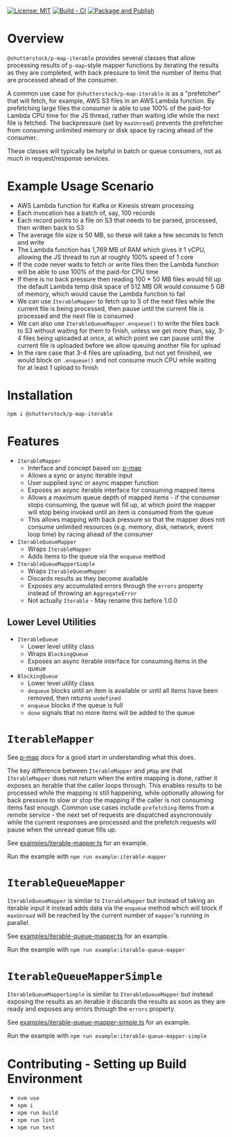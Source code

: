 [![License: MIT](https://img.shields.io/badge/License-MIT-green.svg)](https://opensource.org/licenses/MIT) [![Build - CI](https://github.com/shutterstock/p-map-iterable/actions/workflows/ci.yml/badge.svg)](https://github.com/shutterstock/p-map-iterable/actions/workflows/ci.yml) [![Package and Publish](https://github.com/shutterstock/p-map-iterable/actions/workflows/publish.yml/badge.svg)](https://github.com/shutterstock/p-map-iterable/actions/workflows/publish.yml)

# Overview

`@shutterstock/p-map-iterable` provides several classes that allow processing results of `p-map`-style mapper functions by iterating the results as they are completed, with back pressure to limit the number of items that are processed ahead of the consumer.

A common use case for `@shutterstock/p-map-iterable` is as a "prefetcher" that will fetch, for example, AWS S3 files in an AWS Lambda function. By prefetching large files the consumer is able to use 100% of the paid-for Lambda CPU time for the JS thread, rather than waiting idle while the next file is fetched. The backpressure (set by `maxUnread`) prevents the prefetcher from consuming unlimited memory or disk space by racing ahead of the consumer.

These classes will typically be helpful in batch or queue consumers, not as much in request/response services.

# Example Usage Scenario

- AWS Lambda function for Kafka or Kinesis stream processing
- Each invocation has a batch of, say, 100 records
- Each record points to a file on S3 that needs to be parsed, processed, then written back to S3
- The average file size is 50 MB, so these will take a few seconds to fetch and write
- The Lambda function has 1,769 MB of RAM which gives it 1 vCPU, allowing the JS thread to run at roughly 100% speed of 1 core
- If the code never waits to fetch or write files then the Lambda function will be able to use 100% of the paid-for CPU time
- If there is no back pressure then reading 100 * 50 MB files would fill up the default Lambda temp disk space of 512 MB OR would consume 5 GB of memory, which would cause the Lambda function to fail
- We can use `IterableMapper` to fetch up to 5 of the next files while the current file is being processed, then pause until the current file is processed and the next file is consumed
- We can also use `IterableQueueMapper.enqueue()` to write the files back to S3 without waiting for them to finish, unless we get more than, say, 3-4 files being uploaded at once, at which point we can pause until the current file is uploaded before we allow queuing another file for upload
- In the rare case that 3-4 files are uploading, but not yet finished, we would block on `.enqueue()` and not consume much CPU while waiting for at least 1 upload to finish

# Installation

`npm i @shutterstock/p-map-iterable`

# Features

- `IterableMapper`
  - Interface and concept based on: [p-map](https://github.com/sindresorhus/p-map)
  - Allows a sync or async iterable input
  - User supplied sync or async mapper function
  - Exposes an async iterable interface for consuming mapped items
  - Allows a maximum queue depth of mapped items - if the consumer stops consuming, the queue will fill up, at which point the mapper will stop being invoked until an item is consumed from the queue
  - This allows mapping with back pressure so that the mapper does not consume unlimited resources (e.g. memory, disk, network, event loop time) by racing ahead of the consumer
- `IterableQueueMapper`
  - Wraps `IterableMapper`
  - Adds items to the queue via the `enqueue` method
- `IterableQueueMapperSimple`
  - Wraps `IterableQueueMapper`
  - Discards results as they become available
  - Exposes any accumulated errors through the `errors` property instead of throwing an `AggregateError`
  - Not actually `Iterable` - May rename this before 1.0.0

## Lower Level Utilities
- `IterableQueue`
  - Lower level utility class
  - Wraps `BlockingQueue`
  - Exposes an async iterable interface for consuming items in the queue
- `BlockingQueue`
  - Lower level utility class
  - `dequeue` blocks until an item is available or until all items have been removed, then returns `undefined`
  - `enqueue` blocks if the queue is full
  - `done` signals that no more items will be added to the queue

# `IterableMapper`

See [p-map](https://github.com/sindresorhus/p-map) docs for a good start in understanding what this does.

The key difference between `IterableMapper` and `pMap` are that `IterableMapper` does not return when the entire mapping is done, rather it exposes an iterable that the caller loops through. This enables results to be processed while the mapping is still happening, while optionally allowing for back pressure to slow or stop the mapping if the caller is not consuming items fast enough. Common use cases include `prefetching` items from a remote service - the next set of requests are dispatched asyncronously while the current responses are processed and the prefetch requests will pause when the unread queue fills up.

See [examples/iterable-mapper.ts](./examples/iterable-mapper.ts) for an example.

Run the example with `npm run example:iterable-mapper`

# `IterableQueueMapper`

`IterableQueueMapper` is similar to `IterableMapper` but instead of taking an iterable input it instead adds data via the `enqueue` method which will block if `maxUnread` will be reached by the current number of `mapper`'s running in parallel.

See [examples/iterable-queue-mapper.ts](./examples/iterable-queue-mapper.ts) for an example.

Run the example with `npm run example:iterable-queue-mapper`

# `IterableQueueMapperSimple`

`IterableQueueMapperSimple` is similar to `IterableQueueMapper` but instead exposing the results as an iterable it discards the results as soon as they are ready and exposes any errors through the `errors` property.

See [examples/iterable-queue-mapper-simple.ts](./examples/iterable-queue-mapper-simple.ts) for an example.

Run the example with `npm run example:iterable-queue-mapper-simple`

# Contributing - Setting up Build Environment

- `nvm use`
- `npm i`
- `npm run build`
- `npm run lint`
- `npm run test`
